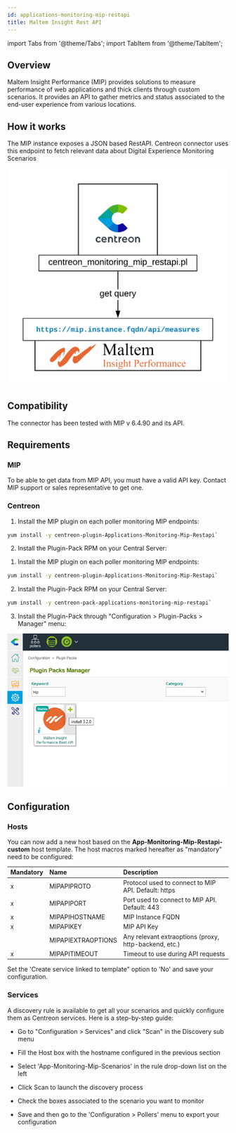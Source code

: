 ```yaml
---
id: applications-monitoring-mip-restapi
title: Maltem Insight Rest API
---
```

import Tabs from '@theme/Tabs';
import TabItem from '@theme/TabItem';


## Overview

Maltem Insight Performance (MIP) provides solutions to measure performance of web applications and thick clients through custom scenarios. It provides an API to gather metrics and status associated to the end-user experience from various locations.

## How it works

The MIP instance exposes a JSON based RestAPI. Centreon connector uses this endpoint to fetch relevant data about Digital Experience Monitoring Scenarios

![image](../../../assets/integrations/external/mip-connector-architecture.png)

## Compatibility

The connector has been tested with MIP v 6.4.90 and its API.

## Requirements

### MIP

To be able to get data from MIP API, you must have a valid API key. Contact MIP support or sales representative to get one.

### Centreon

<Tabs groupId="licence-systems">
<TabItem value="online" label="Online License">

1. Install the MIP plugin on each poller monitoring MIP endpoints:

```bash
yum install -y centreon-plugin-Applications-Monitoring-Mip-Restapi`
```

2. Install the Plugin-Pack RPM on your Central Server:

</TabItem>
<TabItem value="offline" label="Offline License">

1. Install the MIP plugin on each poller monitoring MIP endpoints:

```bash
yum install -y centreon-plugin-Applications-Monitoring-Mip-Restapi`
```

2. Install the Plugin-Pack RPM on your Central Server:

```bash
yum install -y centreon-pack-applications-monitoring-mip-restapi`
```

3. Install the Plugin-Pack through "Configuration \> Plugin-Packs \> Manager" menu:

![install\_epp](../../../assets/integrations/external/mip-epp-install.png)

</TabItem>
</Tabs>

## Configuration

### Hosts

You can now add a new host based on the **App-Monitoring-Mip-Restapi-custom** host template. The host macros marked hereafter as "mandatory" need to be configured:


| Mandatory | Name               | Description                                           |
| :-------- | :----------------- | :---------------------------------------------------- |
| x         | MIPAPIPROTO        | Protocol used to connect to MIP API. Default: https   |
| x         | MIPAPIPORT         | Port used to connect to MIP API. Default: 443         |
| x         | MIPAPIHOSTNAME     | MIP Instance FQDN                                     |
| x         | MIPAPIKEY          | MIP API Key                                           |
|           | MIPAPIEXTRAOPTIONS | Any relevant extraoptions (proxy, http-backend, etc.) |
| x         | MIPAPITIMEOUT      | Timeout to use during API requests                    |

Set the 'Create service linked to template" option to 'No' and save your configuration.

### Services

A discovery rule is available to get all your scenarios and quickly configure them as Centreon services. Here is a step-by-step guide:


* Go to "Configuration > Services" and click "Scan" in the Discovery sub menu
* Fill the Host box with the hostname configured in the previous section
* Select 'App-Monitoring-Mip-Scenarios' in the rule drop-down list on the left

* Click Scan to launch the discovery process

* Check the boxes associated to the scenario you want to monitor

* Save and then go to the 'Configuration > Pollers' menu to export your configuration